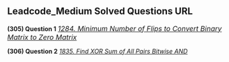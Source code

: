 ## Leadcode_Medium Solved Questions URL

**(305) Question 1** <a href="https://leetcode.com/problems/minimum-number-of-flips-to-convert-binary-matrix-to-zero-matrix/submissions/986868744/" target="_blank" style="font-size: 16px;dispaly:inline-block;">_1284. Minimum Number of Flips to Convert Binary Matrix to Zero Matrix_</a> <br/>

**(306) Question 2** <a href="https://leetcode.com/problems/find-xor-sum-of-all-pairs-bitwise-and/submissions/986897846/">_1835. Find XOR Sum of All Pairs Bitwise AND_</a> <br/>
